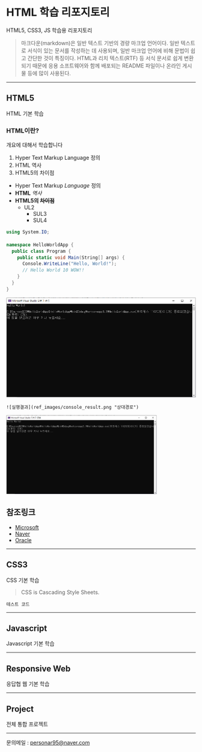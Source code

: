 # HTML 학습 리포지토리
HTML5, CSS3, JS 학습용 리포지토리

> 마크다운(markdown)은 일반 텍스트 기반의 경량 마크업 언어이다. 일반 텍스트로 서식이 있는 문서를 작성하는 데 사용되며, 일반 마크업 언어에 비해 문법이 쉽고 간단한 것이 특징이다. HTML과 리치 텍스트(RTF) 등 서식 문서로 쉽게 변환되기 때문에 응용 소프트웨어와 함께 배포되는 README 파일이나 온라인 게시물 등에 많이 사용된다.

------------------------------

## HTML5
HTML 기본 학습

### HTML이란?
개요에 대해서 학습합니다
1. Hyper Text Markup Language 정의
2. HTML 역사
3. HTML5의 차이점

- Hyper Text Markup *Language* 정의
- __HTML__ _역사_
- **HTML5의 ~~차이점~~**
  - UL2
    - SUL3
    - SUL4

```csharp
using System.IO;

namespace HelloWorldApp {
  public class Program {
    public static void Main(String[] args) {
      Console.WriteLine("Hello, World!");
      // Hello World 10 WOW!!
    }
  }
}
```

![실행결과](https://github.com/hugoMGSung/StudyHtml/blob/main/ref_images/console_result.png "절대경로")

```
![실행결과](ref_images/console_result.png "상대경로")
```
<img src="https://github.com/hugoMGSung/StudyHtml/blob/main/ref_images/console_result.png" width="400" title="절대경로" alt="실행결과" />

참조링크
-------
- [Microsoft](https://www.microsoft.com)
- [Naver](https://www.naver.com)
- [Oracle](https://www.oracle.com)

-------------------------------

## CSS3
CSS 기본 학습

> CSS is Cascading Style Sheets.

`테스트 코드`

-------------------------------

## Javascript
Javascript 기본 학습

-------------------------------

## Responsive Web
응답협 웹 기본 학습

--------------------------------

## Project
전체 통합 프로젝트

--------------------------------
문의메일 : <personar95@naver.com>

